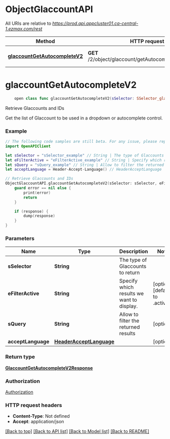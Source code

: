 # ObjectGlaccountAPI

All URIs are relative to *https://prod.api.appcluster01.ca-central-1.ezmax.com/rest*

Method | HTTP request | Description
------------- | ------------- | -------------
[**glaccountGetAutocompleteV2**](ObjectGlaccountAPI.md#glaccountgetautocompletev2) | **GET** /2/object/glaccount/getAutocomplete/{sSelector} | Retrieve Glaccounts and IDs


# **glaccountGetAutocompleteV2**
```swift
    open class func glaccountGetAutocompleteV2(sSelector: SSelector_glaccountGetAutocompleteV2, eFilterActive: EFilterActive_glaccountGetAutocompleteV2? = nil, sQuery: String? = nil, acceptLanguage: HeaderAcceptLanguage? = nil, completion: @escaping (_ data: GlaccountGetAutocompleteV2Response?, _ error: Error?) -> Void)
```

Retrieve Glaccounts and IDs

Get the list of Glaccount to be used in a dropdown or autocomplete control.

### Example
```swift
// The following code samples are still beta. For any issue, please report via http://github.com/OpenAPITools/openapi-generator/issues/new
import OpenAPIClient

let sSelector = "sSelector_example" // String | The type of Glaccounts to return
let eFilterActive = "eFilterActive_example" // String | Specify which results we want to display. (optional) (default to .active)
let sQuery = "sQuery_example" // String | Allow to filter the returned results (optional)
let acceptLanguage = Header-Accept-Language() // HeaderAcceptLanguage |  (optional)

// Retrieve Glaccounts and IDs
ObjectGlaccountAPI.glaccountGetAutocompleteV2(sSelector: sSelector, eFilterActive: eFilterActive, sQuery: sQuery, acceptLanguage: acceptLanguage) { (response, error) in
    guard error == nil else {
        print(error)
        return
    }

    if (response) {
        dump(response)
    }
}
```

### Parameters

Name | Type | Description  | Notes
------------- | ------------- | ------------- | -------------
 **sSelector** | **String** | The type of Glaccounts to return | 
 **eFilterActive** | **String** | Specify which results we want to display. | [optional] [default to .active]
 **sQuery** | **String** | Allow to filter the returned results | [optional] 
 **acceptLanguage** | [**HeaderAcceptLanguage**](.md) |  | [optional] 

### Return type

[**GlaccountGetAutocompleteV2Response**](GlaccountGetAutocompleteV2Response.md)

### Authorization

[Authorization](../README.md#Authorization)

### HTTP request headers

 - **Content-Type**: Not defined
 - **Accept**: application/json

[[Back to top]](#) [[Back to API list]](../README.md#documentation-for-api-endpoints) [[Back to Model list]](../README.md#documentation-for-models) [[Back to README]](../README.md)

